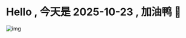 
# Hello , 今天是 2025-10-23 , 加油鸭 🤭

![img](https://v1.jinrishici.com/all.svg?font-size=18&spacing=4)

